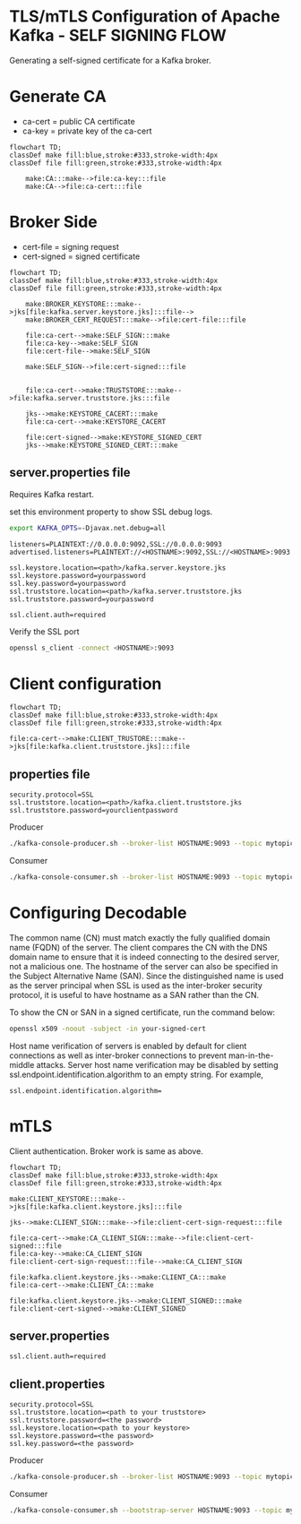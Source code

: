 # TLS/mTLS Configuration of Apache Kafka - SELF SIGNING FLOW
Generating a self-signed certificate for a Kafka broker.


# Generate CA
- ca-cert = public CA certificate
- ca-key = private key of the ca-cert

```mermaid
flowchart TD;
classDef make fill:blue,stroke:#333,stroke-width:4px
classDef file fill:green,stroke:#333,stroke-width:4px

    make:CA:::make-->file:ca-key:::file
    make:CA-->file:ca-cert:::file

```

# Broker Side
- cert-file = signing request
- cert-signed = signed certificate

```mermaid
flowchart TD;
classDef make fill:blue,stroke:#333,stroke-width:4px
classDef file fill:green,stroke:#333,stroke-width:4px

    make:BROKER_KEYSTORE:::make-->jks[file:kafka.server.keystore.jks]:::file-->
    make:BROKER_CERT_REQUEST:::make-->file:cert-file:::file

    file:ca-cert-->make:SELF_SIGN:::make
    file:ca-key-->make:SELF_SIGN
    file:cert-file-->make:SELF_SIGN

    make:SELF_SIGN-->file:cert-signed:::file


    file:ca-cert-->make:TRUSTSTORE:::make-->file:kafka.server.truststore.jks:::file

    jks-->make:KEYSTORE_CACERT:::make
    file:ca-cert-->make:KEYSTORE_CACERT

    file:cert-signed-->make:KEYSTORE_SIGNED_CERT
    jks-->make:KEYSTORE_SIGNED_CERT:::make
```


## server.properties file
Requires Kafka restart.

set this environment property to show SSL debug logs.
```bash
export KAFKA_OPTS=-Djavax.net.debug=all
```

```properties
listeners=PLAINTEXT://0.0.0.0:9092,SSL://0.0.0.0:9093
advertised.listeners=PLAINTEXT://<HOSTNAME>:9092,SSL://<HOSTNAME>:9093

ssl.keystore.location=<path>/kafka.server.keystore.jks
ssl.keystore.password=yourpassword
ssl.key.password=yourpassword
ssl.truststore.location=<path>/kafka.server.truststore.jks
ssl.truststore.password=yourpassword

ssl.client.auth=required

```

Verify the SSL port
```bash
openssl s_client -connect <HOSTNAME>:9093
```

# Client configuration

```mermaid
flowchart TD;
classDef make fill:blue,stroke:#333,stroke-width:4px
classDef file fill:green,stroke:#333,stroke-width:4px

file:ca-cert-->make:CLIENT_TRUSTORE:::make-->jks[file:kafka.client.truststore.jks]:::file

```

## properties file

```properties
security.protocol=SSL
ssl.truststore.location=<path>/kafka.client.truststore.jks
ssl.truststore.password=yourclientpassword
```

Producer
```bash
./kafka-console-producer.sh --broker-list HOSTNAME:9093 --topic mytopic --producer.config PATH_TO_THE_ABOVE_PROPERTIES

```

Consumer
```bash
./kafka-console-consumer.sh --broker-list HOSTNAME:9093 --topic mytopic --consumer.config PATH_TO_THE_ABOVE_PROPERTIES
```

# Configuring Decodable

The common name (CN) must match exactly the fully qualified domain name (FQDN) of the server. The client compares the CN with the DNS domain name to ensure that it is indeed connecting to the desired server, not a malicious one. The hostname of the server can also be specified in the Subject Alternative Name (SAN). Since the distinguished name is used as the server principal when SSL is used as the inter-broker security protocol, it is useful to have hostname as a SAN rather than the CN.

To show the CN or SAN in a signed certificate, run the command below:

```bash
openssl x509 -noout -subject -in your-signed-cert
```

Host name verification of servers is enabled by default for client connections as well as inter-broker connections to prevent man-in-the-middle attacks. Server host name verification may be disabled by setting ssl.endpoint.identification.algorithm to an empty string. For example,

```properties
ssl.endpoint.identification.algorithm=
```


# mTLS
Client authentication. Broker work is same as above.


```mermaid
flowchart TD;
classDef make fill:blue,stroke:#333,stroke-width:4px
classDef file fill:green,stroke:#333,stroke-width:4px

make:CLIENT_KEYSTORE:::make-->jks[file:kafka.client.keystore.jks]:::file

jks-->make:CLIENT_SIGN:::make-->file:client-cert-sign-request:::file

file:ca-cert-->make:CA_CLIENT_SIGN:::make-->file:client-cert-signed:::file
file:ca-key-->make:CA_CLIENT_SIGN
file:client-cert-sign-request:::file-->make:CA_CLIENT_SIGN

file:kafka.client.keystore.jks-->make:CLIENT_CA:::make
file:ca-cert-->make:CLIENT_CA:::make

file:kafka.client.keystore.jks-->make:CLIENT_SIGNED:::make
file:client-cert-signed-->make:CLIENT_SIGNED
```

## server.properties

```properties
ssl.client.auth=required
```

## client.properties

```properties
security.protocol=SSL
ssl.truststore.location=<path to your truststore>
ssl.truststore.password=<the password>
ssl.keystore.location=<path to your keystore>
ssl.keystore.password=<the password>
ssl.key.password=<the password>

```


Producer
```bash
./kafka-console-producer.sh --broker-list HOSTNAME:9093 --topic mytopic --producer.config PATH_TO_THE_ABOVE_PROPERTIES

```

Consumer
```bash
./kafka-console-consumer.sh --bootstrap-server HOSTNAME:9093 --topic mytopic --consumer.config PATH_TO_THE_ABOVE_PROPERTIES
```
